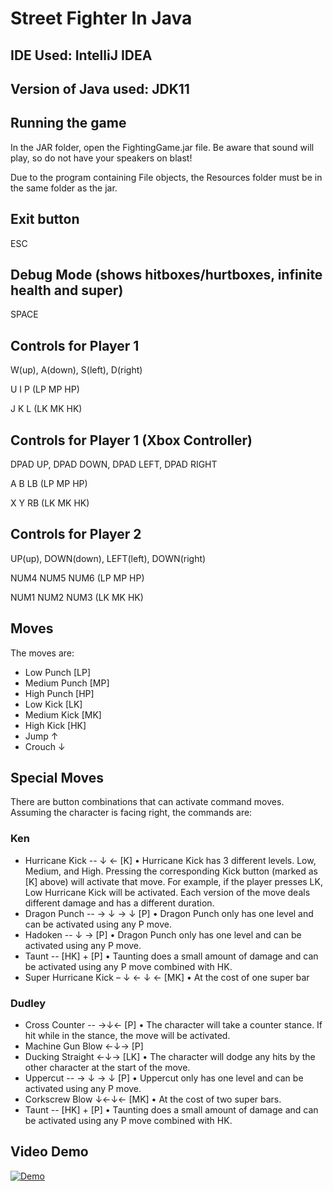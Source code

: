 # Street Fighter In Java

## IDE Used: IntelliJ IDEA
## Version of Java used: JDK11

## Running the game 
In the JAR folder, open the FightingGame.jar file. Be aware that sound will play, so do not have your speakers on blast!

Due to the program containing File objects, the Resources folder must be in the same folder as the jar.

## Exit button 
ESC

## Debug Mode (shows hitboxes/hurtboxes, infinite health and super) 
SPACE

## Controls for Player 1
W(up), A(down), S(left), D(right)

U I P (LP MP HP)

J K L (LK MK HK)

## Controls for Player 1 (Xbox Controller)
DPAD UP, DPAD DOWN, DPAD LEFT, DPAD RIGHT

A B LB (LP MP HP)

X Y RB (LK MK HK)

## Controls for Player 2 
UP(up), DOWN(down), LEFT(left), DOWN(right)

NUM4 NUM5 NUM6 (LP MP HP)

NUM1 NUM2 NUM3 (LK MK HK)

## Moves
The moves are:
-	Low Punch [LP]
-	Medium Punch [MP]
-	High Punch [HP]
-	Low Kick [LK]
-	Medium Kick [MK]
-	High Kick [HK] 
-	Jump ↑
-	Crouch ↓ 

## Special Moves
There are button combinations that can activate command moves. Assuming the character is facing right, the commands are:

### Ken 
-	Hurricane Kick  --    ↓ ← [K]
•	Hurricane Kick has 3 different levels. Low, Medium, and High. Pressing the corresponding Kick button (marked as [K] above) will activate that move. For example, if the player presses LK, Low Hurricane Kick will be activated. Each version of the move deals different damage and has a different duration.
-	Dragon Punch  --  → ↓ → ↓ [P]
•	Dragon Punch only has one level and can be activated using any P move.
-	Hadoken  -- ↓ →  [P]
•	Dragon Punch only has one level and can be activated using any P move.
-	Taunt -- [HK] + [P]
•	Taunting does a small amount of damage and can be activated using any P move combined with HK.
-	Super Hurricane Kick – ↓ ← ↓ ← [MK]
•	At the cost of one super bar

### Dudley

-	Cross Counter -- →↓← [P]
•	The character will take a counter stance. If hit while in the stance, the move will be activated.
-	Machine Gun Blow ←↓→ [P]
-	Ducking Straight ←↓→ [LK]
•	The character will dodge any hits by the other character at the start of the move.
-	Uppercut --  → ↓ → ↓ [P]
•	Uppercut only has one level and can be activated using any P move.
-	Corkscrew Blow ↓←↓← [MK]
•	At the cost of two super bars.
-	Taunt -- [HK] + [P]
•	Taunting does a small amount of damage and can be activated using any P move combined with HK.


## Video Demo
[![Demo](https://img.youtube.com/vi/Doa5WNTc0dg/0.jpg)](https://www.youtube.com/watch?v=Doa5WNTc0dg "Game Demo")
